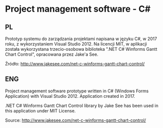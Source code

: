 # Project management software - C\#
## PL

Prototyp systemu do zarządzania projektami napisana w języku C#, w 2017 roku, z wykorzystaniem Visual Studio 2012.
Na licencji MIT, w aplikacji została wykorzystana trzecio-osobowa biblioteka ".NET C# Winforms Gantt Chart Control", opracowana
przez Jake'a See.

Źródło:
http://www.jakesee.com/net-c-winforms-gantt-chart-control/

## ENG
Project management software prototype written in C# (Windows Forms Application) with Visual Studio 2012.
Application created in 2017.

.NET C# Winforms Gantt Chart Control library by Jake See has been used in this application under MIT License.

Source:
http://www.jakesee.com/net-c-winforms-gantt-chart-control/
